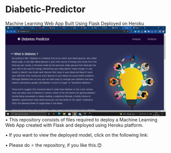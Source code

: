 # Diabetic-Predictor
Machine Learning Web App Built Using Flask Deployed on Heroku
<img src='https://github.com/Voonasanjana/Diabetic-Predictor/blob/main/static/Screenshot%20(50).png'>
• This repository consists of files required to deploy a Machine Learning Web App created with Flask and deployed using Heroku platform.

• If you want to view the deployed model, click on the following link:



• Please do ⭐ the repository, if you like this.😊
